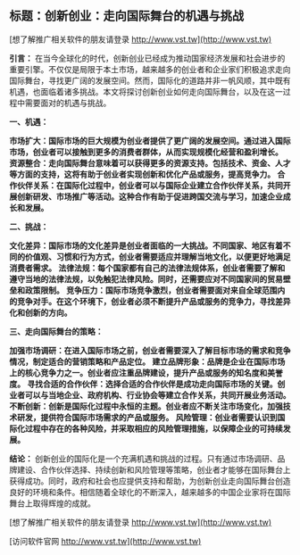 ## **标题：创新创业：走向国际舞台的机遇与挑战**

[想了解推广相关软件的朋友请登录 http://www.vst.tw](http://www.vst.tw)

**引言：**
在当今全球化的时代，创新创业已经成为推动国家经济发展和社会进步的重要引擎。不仅仅是局限于本土市场，越来越多的创业者和企业家们积极追求走向国际舞台，寻找更广阔的发展空间。然而，国际化的道路并非一帆风顺，其中既有机遇，也面临着诸多挑战。本文将探讨创新创业如何走向国际舞台，以及在这一过程中需要面对的机遇与挑战。

**一、机遇：**

**市场扩大：国际市场的巨大规模为创业者提供了更广阔的发展空间。通过进入国际市场，创业者可以接触到更多的消费者群体，从而实现规模化经营和盈利增长。**
**资源整合：走向国际舞台意味着可以获得更多的资源支持。包括技术、资金、人才等方面的支持，这将有助于创业者实现创新和优化产品或服务，提高竞争力。**
**合作伙伴关系：在国际化过程中，创业者可以与国际企业建立合作伙伴关系，共同开展创新研发、市场推广等活动。这种合作有助于促进跨国交流与学习，加速企业成长和发展。**

**二、挑战：**

**文化差异：国际市场的文化差异是创业者面临的一大挑战。不同国家、地区有着不同的价值观、习惯和行为方式，创业者需要适应并理解当地文化，以便更好地满足消费者需求。**
**法律法规：每个国家都有自己的法律法规体系，创业者需要了解和遵守当地的法律法规，以免触犯法律风险。同时，还需要应对不同国家间的贸易壁垒和政策限制。**
**竞争压力：国际市场竞争激烈，创业者需要面对来自全球范围内的竞争对手。在这个环境下，创业者必须不断提升产品或服务的竞争力，寻找差异化和创新的方向。**

**三、走向国际舞台的策略：**

**加强市场调研：在进入国际市场之前，创业者需要深入了解目标市场的需求和竞争情况，制定适合的营销策略和产品定位。**
**建立品牌形象：品牌是企业在国际市场上的核心竞争力之一。创业者应注重品牌建设，提升产品或服务的知名度和美誉度。**
**寻找合适的合作伙伴：选择合适的合作伙伴是成功走向国际市场的关键。创业者可以与当地企业、政府机构、行业协会等建立合作关系，共同开展业务活动。**
**不断创新：创新是国际化过程中永恒的主题。创业者应不断关注市场变化，加强技术研发，提供符合国际市场需求的产品或服务。**
**风险管理：创业者需要认识到国际化过程中存在的各种风险，并采取相应的风险管理措施，以保障企业的可持续发展。**

**结论：**
创新创业的国际化是一个充满机遇和挑战的过程。只有通过市场调研、品牌建设、合作伙伴选择、持续创新和风险管理等策略，创业者才能够在国际舞台上获得成功。同时，政府和社会也应提供支持和帮助，为创新创业走向国际舞台创造良好的环境和条件。相信随着全球化的不断深入，越来越多的中国企业家将在国际舞台上取得辉煌的成就。

[想了解推广相关软件的朋友请登录 http://www.vst.tw](http://www.vst.tw)


[访问软件官网 http://www.vst.tw](http://www.vst.tw)
